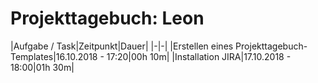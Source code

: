 # Projekttagebuch: Leon

|Aufgabe / Task|Zeitpunkt|Dauer|
|-|-|
|Erstellen eines Projekttagebuch-Templates|16.10.2018 - 17:20|00h 10m|
|Installation JIRA|17.10.2018 - 18:00|01h 30m|
